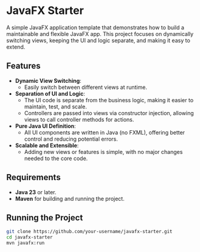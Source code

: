 # JavaFX Starter
A simple JavaFX application template that demonstrates how to build a maintainable and flexible JavaFX app. This project focuses on dynamically switching views, keeping the UI and logic separate, and making it easy to extend.

## Features
- **Dynamic View Switching**:
  - Easily switch between different views at runtime.
- **Separation of UI and Logic**:
  - The UI code is separate from the business logic, making it easier to maintain, test, and scale.
  - Controllers are passed into views via constructor injection, allowing views to call controller methods for actions.
- **Pure Java UI Definition**:
  - All UI components are written in Java (no FXML), offering better control and reducing potential errors.
- **Scalable and Extensible**: 
  - Adding new views or features is simple, with no major changes needed to the core code.

## Requirements
- **Java 23** or later.
- **Maven** for building and running the project.

## Running the Project
```bash
git clone https://github.com/your-username/javafx-starter.git
cd javafx-starter
mvn javafx:run
```
